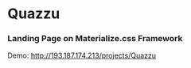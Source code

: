 # Quazzu

### Landing Page on Materialize.css Framework 

Demo: http://193.187.174.213/projects/Quazzu
